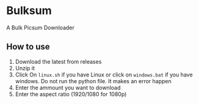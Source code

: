 # Bulksum
A Bulk Picsum Downloader

## How to use
1) Download the latest from releases
2) Unzip it
3) Click On `linux.sh` if you have Linux or click on `windows.bat` if you have windows. Do not run the python file. It makes an error happen
4) Enter the ammount you want to download
5) Enter the aspect ratio (1920/1080 for 1080p)

